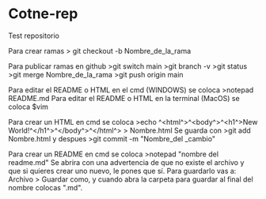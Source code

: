 # Cotne-rep

Test repositorio

Para crear ramas > git checkout -b Nombre_de_la_rama

Para publicar ramas en github >git switch main
				>git branch -v
				 >git status
				  >git merge Nombre_de_la_rama
				   >git push origin main

Para editar el README o HTML en el cmd (WINDOWS) se coloca >notepad README.md
Para editar el README o HTML en la terminal (MacOS) se coloca $vim

Para crear un HTML en cmd se coloca >echo ^<html^>^<body^>^<h1^>New World!^</h1^>^</body^>^</html^> > Nombre.html
Se guarda con >git add Nombre.html 
y despues >git commit -m "Nombre_del _cambio"

Para crear un README en cmd se coloca >notepad "nombre del readme.md"
Se abrira con una advertencia de que no existe el archivo y que si quieres crear uno nuevo, le pones que sí.
Para guardarlo vas a: Archivo > Guardar como, y cuando abra la carpeta para guardar al final del nombre colocas ".md".